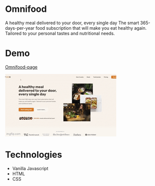 # Omnifood

A healthy meal delivered to your door, every single day The smart 365-days-per-year food subscription that will make you eat healthy again. Tailored to your personal tastes and nutritional needs.

# Demo 

[Omnifood-page](https://kamiljustynski.github.io/Omnifood-Page/)

![Omnifood Gif](https://raw.githubusercontent.com/KamilJustynski/Omnifood-Page/main/omnifoodGIF.gif)

# Technologies

- Vanilla Javascript
- HTML
- CSS
